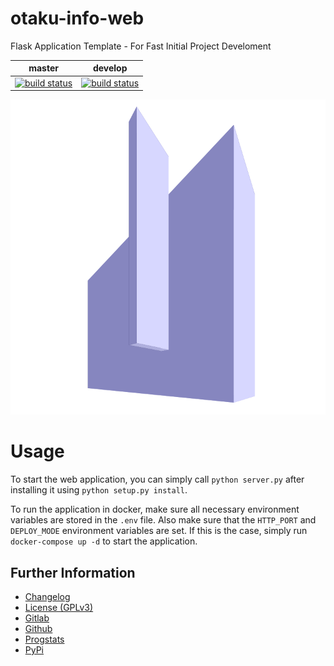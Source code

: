 # otaku-info-web

Flask Application Template - For Fast Initial Project Develoment

|master|develop|
|:----:|:-----:|
|[![build status](https://gitlab.namibsun.net/namibsun/python/otaku-info-web/badges/master/build.svg)](https://gitlab.namibsun.net/namibsun/python/otaku-info-web/commits/master)|[![build status](https://gitlab.namibsun.net/namibsun/python/otaku-info-web/badges/develop/build.svg)](https://gitlab.namibsun.net/namibsun/python/otaku-info-web/commits/develop)|

![Logo](otaku_info_web/static/logo.png)

# Usage
To start the web application, you can simply call ```python server.py``` after
installing it using ```python setup.py install```.

To run the application in docker, make sure all necessary environment
variables are stored in the ```.env``` file. Also make sure that the
```HTTP_PORT``` and ```DEPLOY_MODE``` environment variables are set.
If this is the case, simply run ```docker-compose up -d``` to start the
application.

## Further Information

* [Changelog](CHANGELOG)
* [License (GPLv3)](LICENSE)
* [Gitlab](https://gitlab.namibsun.net/namibsun/python/otaku-info-web)
* [Github](namboy94/otaku-info-web)
* [Progstats](https://progstats.namibsun.net/projects/otaku-info-web)
* [PyPi](https://pypi.org/project/otaku-info-web)
